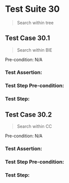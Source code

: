 # Test Suite 30

> Search within tree


## Test Case 30.1

> Search within BIE

Pre-condition: N/A


### Test Assertion:



### Test Step Pre-condition:



### Test Step:

## Test Case 30.2

> Search within CC

Pre-condition: N/A


### Test Assertion:



### Test Step Pre-condition:



### Test Step: